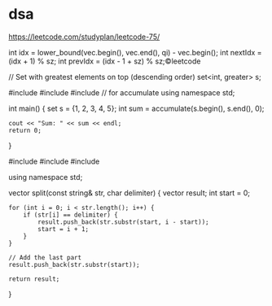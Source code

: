 # dsa

https://leetcode.com/studyplan/leetcode-75/


int idx = lower_bound(vec.begin(), vec.end(), qi) - vec.begin();
int nextIdx = (idx + 1) % sz;
int prevIdx = (idx - 1 + sz) % sz;©leetcode

 // Set with greatest elements on top (descending order)
set<int, greater<int>> s;

#include <iostream>
#include <set>
#include <numeric> // for accumulate
using namespace std;

int main() {
    set<int> s = {1, 2, 3, 4, 5};
    int sum = accumulate(s.begin(), s.end(), 0);

    cout << "Sum: " << sum << endl;
    return 0;
}


#include <iostream>
#include <vector>
#include <string>

using namespace std;

vector<string> split(const string& str, char delimiter) {
    vector<string> result;
    int start = 0;

    for (int i = 0; i < str.length(); i++) {
        if (str[i] == delimiter) {
            result.push_back(str.substr(start, i - start));
            start = i + 1;
        }
    }

    // Add the last part
    result.push_back(str.substr(start));

    return result;
}
